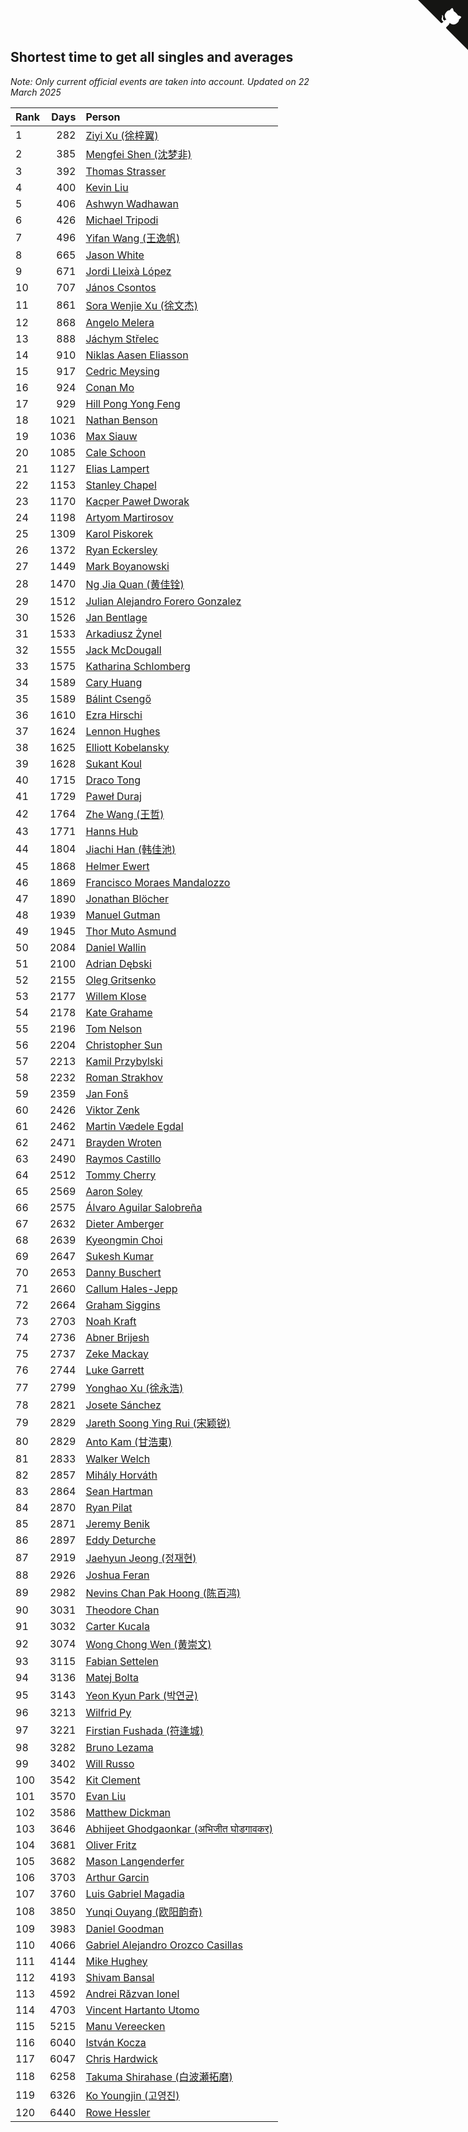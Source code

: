 ## Shortest time to get all singles and averages

*Note: Only current official events are taken into account.*
*Updated on 22 March 2025*

| Rank | Days | Person |
| :--- | ---: | :--- |
| 1 | 282 | [Ziyi Xu (徐梓翼)](https://www.worldcubeassociation.org/persons/2023XUZI01) |
| 2 | 385 | [Mengfei Shen (沈梦非)](https://www.worldcubeassociation.org/persons/2018SHEN07) |
| 3 | 392 | [Thomas Strasser](https://www.worldcubeassociation.org/persons/2022STRA10) |
| 4 | 400 | [Kevin Liu](https://www.worldcubeassociation.org/persons/2023LIUK02) |
| 5 | 406 | [Ashwyn Wadhawan](https://www.worldcubeassociation.org/persons/2022WADH02) |
| 6 | 426 | [Michael Tripodi](https://www.worldcubeassociation.org/persons/2021TRIP01) |
| 7 | 496 | [Yifan Wang (王逸帆)](https://www.worldcubeassociation.org/persons/2017WANY29) |
| 8 | 665 | [Jason White](https://www.worldcubeassociation.org/persons/2016WHIT16) |
| 9 | 671 | [Jordi Lleixà López](https://www.worldcubeassociation.org/persons/2023LOPE09) |
| 10 | 707 | [János Csontos](https://www.worldcubeassociation.org/persons/2022CSON01) |
| 11 | 861 | [Sora Wenjie Xu (徐文杰)](https://www.worldcubeassociation.org/persons/2016XUWE02) |
| 12 | 868 | [Angelo Melera](https://www.worldcubeassociation.org/persons/2022MELE01) |
| 13 | 888 | [Jáchym Střelec](https://www.worldcubeassociation.org/persons/2022STRE03) |
| 14 | 910 | [Niklas Aasen Eliasson](https://www.worldcubeassociation.org/persons/2021ELIA01) |
| 15 | 917 | [Cedric Meysing](https://www.worldcubeassociation.org/persons/2017MEYS02) |
| 16 | 924 | [Conan Mo](https://www.worldcubeassociation.org/persons/2020MOCO01) |
| 17 | 929 | [Hill Pong Yong Feng](https://www.worldcubeassociation.org/persons/2017FENG10) |
| 18 | 1021 | [Nathan Benson](https://www.worldcubeassociation.org/persons/2022BENS01) |
| 19 | 1036 | [Max Siauw](https://www.worldcubeassociation.org/persons/2017SIAU02) |
| 20 | 1085 | [Cale Schoon](https://www.worldcubeassociation.org/persons/2014SCHO02) |
| 21 | 1127 | [Elias Lampert](https://www.worldcubeassociation.org/persons/2021LAMP01) |
| 22 | 1153 | [Stanley Chapel](https://www.worldcubeassociation.org/persons/2016CHAP04) |
| 23 | 1170 | [Kacper Paweł Dworak](https://www.worldcubeassociation.org/persons/2020DWOR01) |
| 24 | 1198 | [Artyom Martirosov](https://www.worldcubeassociation.org/persons/2016MART29) |
| 25 | 1309 | [Karol Piskorek](https://www.worldcubeassociation.org/persons/2021PISK01) |
| 26 | 1372 | [Ryan Eckersley](https://www.worldcubeassociation.org/persons/2019ECKE02) |
| 27 | 1449 | [Mark Boyanowski](https://www.worldcubeassociation.org/persons/2014BOYA01) |
| 28 | 1470 | [Ng Jia Quan (黄佳铨)](https://www.worldcubeassociation.org/persons/2015QUAN03) |
| 29 | 1512 | [Julian Alejandro Forero Gonzalez](https://www.worldcubeassociation.org/persons/2018GONZ30) |
| 30 | 1526 | [Jan Bentlage](https://www.worldcubeassociation.org/persons/2010BENT01) |
| 31 | 1533 | [Arkadiusz Żynel](https://www.worldcubeassociation.org/persons/2018ZYNE01) |
| 32 | 1555 | [Jack McDougall](https://www.worldcubeassociation.org/persons/2020MCDO01) |
| 33 | 1575 | [Katharina Schlomberg](https://www.worldcubeassociation.org/persons/2020SCHL01) |
| 34 | 1589 | [Cary Huang](https://www.worldcubeassociation.org/persons/2015HUAN48) |
| 35 | 1589 | [Bálint Csengő](https://www.worldcubeassociation.org/persons/2019CSEN01) |
| 36 | 1610 | [Ezra Hirschi](https://www.worldcubeassociation.org/persons/2019HIRS01) |
| 37 | 1624 | [Lennon Hughes](https://www.worldcubeassociation.org/persons/2017HUGH04) |
| 38 | 1625 | [Elliott Kobelansky](https://www.worldcubeassociation.org/persons/2019KOBE03) |
| 39 | 1628 | [Sukant Koul](https://www.worldcubeassociation.org/persons/2014KOUL01) |
| 40 | 1715 | [Draco Tong](https://www.worldcubeassociation.org/persons/2020TONG02) |
| 41 | 1729 | [Paweł Duraj](https://www.worldcubeassociation.org/persons/2016DURA09) |
| 42 | 1764 | [Zhe Wang (王哲)](https://www.worldcubeassociation.org/persons/2019WANZ21) |
| 43 | 1771 | [Hanns Hub](https://www.worldcubeassociation.org/persons/2013HUBH01) |
| 44 | 1804 | [Jiachi Han (韩佳池)](https://www.worldcubeassociation.org/persons/2014HANJ02) |
| 45 | 1868 | [Helmer Ewert](https://www.worldcubeassociation.org/persons/2015EWER01) |
| 46 | 1869 | [Francisco Moraes Mandalozzo](https://www.worldcubeassociation.org/persons/2017MAND13) |
| 47 | 1890 | [Jonathan Blöcher](https://www.worldcubeassociation.org/persons/2018BLOC01) |
| 48 | 1939 | [Manuel Gutman](https://www.worldcubeassociation.org/persons/2017GUTM01) |
| 49 | 1945 | [Thor Muto Asmund](https://www.worldcubeassociation.org/persons/2017ASMU01) |
| 50 | 2084 | [Daniel Wallin](https://www.worldcubeassociation.org/persons/2013WALL03) |
| 51 | 2100 | [Adrian Dębski](https://www.worldcubeassociation.org/persons/2017DEBS01) |
| 52 | 2155 | [Oleg Gritsenko](https://www.worldcubeassociation.org/persons/2011GRIT01) |
| 53 | 2177 | [Willem Klose](https://www.worldcubeassociation.org/persons/2017KLOS01) |
| 54 | 2178 | [Kate Grahame](https://www.worldcubeassociation.org/persons/2018GRAH05) |
| 55 | 2196 | [Tom Nelson](https://www.worldcubeassociation.org/persons/2013NELS01) |
| 56 | 2204 | [Christopher Sun](https://www.worldcubeassociation.org/persons/2017SUNC02) |
| 57 | 2213 | [Kamil Przybylski](https://www.worldcubeassociation.org/persons/2016PRZY01) |
| 58 | 2232 | [Roman Strakhov](https://www.worldcubeassociation.org/persons/2012STRA02) |
| 59 | 2359 | [Jan Fonš](https://www.worldcubeassociation.org/persons/2017FONS04) |
| 60 | 2426 | [Viktor Zenk](https://www.worldcubeassociation.org/persons/2016ZENK01) |
| 61 | 2462 | [Martin Vædele Egdal](https://www.worldcubeassociation.org/persons/2013EGDA02) |
| 62 | 2471 | [Brayden Wroten](https://www.worldcubeassociation.org/persons/2018WROT01) |
| 63 | 2490 | [Raymos Castillo](https://www.worldcubeassociation.org/persons/2017CAST41) |
| 64 | 2512 | [Tommy Cherry](https://www.worldcubeassociation.org/persons/2015CHER07) |
| 65 | 2569 | [Aaron Soley](https://www.worldcubeassociation.org/persons/2017SOLE01) |
| 66 | 2575 | [Álvaro Aguilar Salobreña](https://www.worldcubeassociation.org/persons/2015SALO01) |
| 67 | 2632 | [Dieter Amberger](https://www.worldcubeassociation.org/persons/2016AMBE02) |
| 68 | 2639 | [Kyeongmin Choi](https://www.worldcubeassociation.org/persons/2017CHOI07) |
| 69 | 2647 | [Sukesh Kumar](https://www.worldcubeassociation.org/persons/2017KUMA30) |
| 70 | 2653 | [Danny Buschert](https://www.worldcubeassociation.org/persons/2017BUSC03) |
| 71 | 2660 | [Callum Hales-Jepp](https://www.worldcubeassociation.org/persons/2012HALE01) |
| 72 | 2664 | [Graham Siggins](https://www.worldcubeassociation.org/persons/2016SIGG01) |
| 73 | 2703 | [Noah Kraft](https://www.worldcubeassociation.org/persons/2016KRAF01) |
| 74 | 2736 | [Abner Brijesh](https://www.worldcubeassociation.org/persons/2016BRIJ01) |
| 75 | 2737 | [Zeke Mackay](https://www.worldcubeassociation.org/persons/2015MACK06) |
| 76 | 2744 | [Luke Garrett](https://www.worldcubeassociation.org/persons/2017GARR05) |
| 77 | 2799 | [Yonghao Xu (徐永浩)](https://www.worldcubeassociation.org/persons/2017XUYO01) |
| 78 | 2821 | [Josete Sánchez](https://www.worldcubeassociation.org/persons/2015SANC18) |
| 79 | 2829 | [Jareth Soong Ying Rui (宋颖锐)](https://www.worldcubeassociation.org/persons/2016SOON01) |
| 80 | 2829 | [Anto Kam (甘浩東)](https://www.worldcubeassociation.org/persons/2017TUNG13) |
| 81 | 2833 | [Walker Welch](https://www.worldcubeassociation.org/persons/2011WELC01) |
| 82 | 2857 | [Mihály Horváth](https://www.worldcubeassociation.org/persons/2016HORV04) |
| 83 | 2864 | [Sean Hartman](https://www.worldcubeassociation.org/persons/2016HART02) |
| 84 | 2870 | [Ryan Pilat](https://www.worldcubeassociation.org/persons/2016PILA03) |
| 85 | 2871 | [Jeremy Benik](https://www.worldcubeassociation.org/persons/2016BENI05) |
| 86 | 2897 | [Eddy Deturche](https://www.worldcubeassociation.org/persons/2014DETU01) |
| 87 | 2919 | [Jaehyun Jeong (정재현)](https://www.worldcubeassociation.org/persons/2016JEON02) |
| 88 | 2926 | [Joshua Feran](https://www.worldcubeassociation.org/persons/2011FERA01) |
| 89 | 2982 | [Nevins Chan Pak Hoong (陈百鸿)](https://www.worldcubeassociation.org/persons/2010CHAN20) |
| 90 | 3031 | [Theodore Chan](https://www.worldcubeassociation.org/persons/2016CHAN25) |
| 91 | 3032 | [Carter Kucala](https://www.worldcubeassociation.org/persons/2015KUCA01) |
| 92 | 3074 | [Wong Chong Wen (黄崇文)](https://www.worldcubeassociation.org/persons/2014WENW01) |
| 93 | 3115 | [Fabian Settelen](https://www.worldcubeassociation.org/persons/2015SETT01) |
| 94 | 3136 | [Matej Bolta](https://www.worldcubeassociation.org/persons/2015BOLT01) |
| 95 | 3143 | [Yeon Kyun Park (박연균)](https://www.worldcubeassociation.org/persons/2016PARK10) |
| 96 | 3213 | [Wilfrid Py](https://www.worldcubeassociation.org/persons/2016PYWI01) |
| 97 | 3221 | [Firstian Fushada (符逢城)](https://www.worldcubeassociation.org/persons/2015FUSH01) |
| 98 | 3282 | [Bruno Lezama](https://www.worldcubeassociation.org/persons/2014LEZA02) |
| 99 | 3402 | [Will Russo](https://www.worldcubeassociation.org/persons/2015RUSS03) |
| 100 | 3542 | [Kit Clement](https://www.worldcubeassociation.org/persons/2008CLEM01) |
| 101 | 3570 | [Evan Liu](https://www.worldcubeassociation.org/persons/2009LIUE01) |
| 102 | 3586 | [Matthew Dickman](https://www.worldcubeassociation.org/persons/2013DICK01) |
| 103 | 3646 | [Abhijeet Ghodgaonkar (अभिजीत घोडगावकर)](https://www.worldcubeassociation.org/persons/2013GHOD01) |
| 104 | 3681 | [Oliver Fritz](https://www.worldcubeassociation.org/persons/2014FRIT02) |
| 105 | 3682 | [Mason Langenderfer](https://www.worldcubeassociation.org/persons/2013LANG03) |
| 106 | 3703 | [Arthur Garcin](https://www.worldcubeassociation.org/persons/2014GARC27) |
| 107 | 3760 | [Luis Gabriel Magadia](https://www.worldcubeassociation.org/persons/2014MAGA04) |
| 108 | 3850 | [Yunqi Ouyang (欧阳韵奇)](https://www.worldcubeassociation.org/persons/2007YUNQ01) |
| 109 | 3983 | [Daniel Goodman](https://www.worldcubeassociation.org/persons/2013GOOD01) |
| 110 | 4066 | [Gabriel Alejandro Orozco Casillas](https://www.worldcubeassociation.org/persons/2008CASI01) |
| 111 | 4144 | [Mike Hughey](https://www.worldcubeassociation.org/persons/2007HUGH01) |
| 112 | 4193 | [Shivam Bansal](https://www.worldcubeassociation.org/persons/2011BANS02) |
| 113 | 4592 | [Andrei Răzvan Ionel](https://www.worldcubeassociation.org/persons/2012IONE01) |
| 114 | 4703 | [Vincent Hartanto Utomo](https://www.worldcubeassociation.org/persons/2010UTOM01) |
| 115 | 5215 | [Manu Vereecken](https://www.worldcubeassociation.org/persons/2010VERE01) |
| 116 | 6040 | [István Kocza](https://www.worldcubeassociation.org/persons/2005KOCZ01) |
| 117 | 6047 | [Chris Hardwick](https://www.worldcubeassociation.org/persons/2003HARD01) |
| 118 | 6258 | [Takuma Shirahase (白波瀬拓磨)](https://www.worldcubeassociation.org/persons/2007SHIR01) |
| 119 | 6326 | [Ko Youngjin (고영진)](https://www.worldcubeassociation.org/persons/2007YOUN04) |
| 120 | 6440 | [Rowe Hessler](https://www.worldcubeassociation.org/persons/2007HESS01) |


<a href="https://github.com/JustinTimeCuber/wca_statistics" class="github-corner" aria-label="View source on Github"><svg width="80" height="80" viewBox="0 0 250 250" style="fill:#151513; color:#fff; position: absolute; top: 0; border: 0; right: 0;" aria-hidden="true"><path d="M0,0 L115,115 L130,115 L142,142 L250,250 L250,0 Z"></path><path d="M128.3,109.0 C113.8,99.7 119.0,89.6 119.0,89.6 C122.0,82.7 120.5,78.6 120.5,78.6 C119.2,72.0 123.4,76.3 123.4,76.3 C127.3,80.9 125.5,87.3 125.5,87.3 C122.9,97.6 130.6,101.9 134.4,103.2" fill="currentColor" style="transform-origin: 130px 106px;" class="octo-arm"></path><path d="M115.0,115.0 C114.9,115.1 118.7,116.5 119.8,115.4 L133.7,101.6 C136.9,99.2 139.9,98.4 142.2,98.6 C133.8,88.0 127.5,74.4 143.8,58.0 C148.5,53.4 154.0,51.2 159.7,51.0 C160.3,49.4 163.2,43.6 171.4,40.1 C171.4,40.1 176.1,42.5 178.8,56.2 C183.1,58.6 187.2,61.8 190.9,65.4 C194.5,69.0 197.7,73.2 200.1,77.6 C213.8,80.2 216.3,84.9 216.3,84.9 C212.7,93.1 206.9,96.0 205.4,96.6 C205.1,102.4 203.0,107.8 198.3,112.5 C181.9,128.9 168.3,122.5 157.7,114.1 C157.9,116.9 156.7,120.9 152.7,124.9 L141.0,136.5 C139.8,137.7 141.6,141.9 141.8,141.8 Z" fill="currentColor" class="octo-body"></path></svg></a><style>.github-corner:hover .octo-arm{animation:octocat-wave 560ms ease-in-out}@keyframes octocat-wave{0%,100%{transform:rotate(0)}20%,60%{transform:rotate(-25deg)}40%,80%{transform:rotate(10deg)}}@media (max-width:500px){.github-corner:hover .octo-arm{animation:none}.github-corner .octo-arm{animation:octocat-wave 560ms ease-in-out}}</style>
